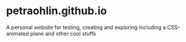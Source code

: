 # petraohlin.github.io
A personal website for testing, creating and exploring
Including a CSS-animated plane and other cool stuffs
